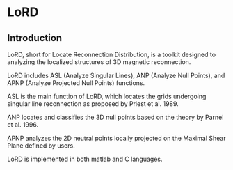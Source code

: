 # LoRD

## Introduction

LoRD, short for Locate Reconnection Distribution, is a toolkit designed to analyzing the localized structures of 3D magnetic reconnection.

LoRD includes ASL (Analyze Singular Lines), ANP (Analyze Null Points), and APNP (Analyze Projected Null Points) functions.

ASL is the main function of LoRD, which locates the grids undergoing singular line reconnection as proposed by Priest et al. 1989.

ANP locates and classifies the 3D null points based on the theory by Parnel et al. 1996.

APNP analyzes the 2D neutral points locally projected on the Maximal Shear Plane defined by users.

LoRD is implemented in both matlab and C languages.
